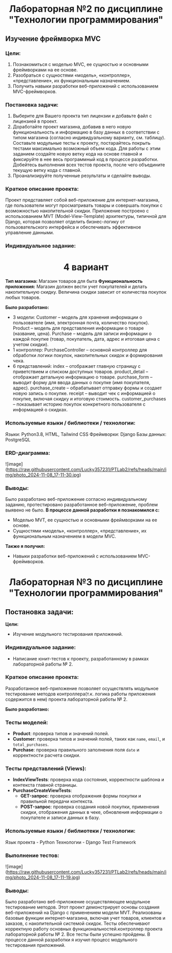 <h1 align="center">Лабораторная №2 по дисциплине "Технологии программирования"</h1>

## Изучение фреймворка MVC

### Цели:
1. Познакомиться c моделью MVC, ее сущностью и основными фреймворками на ее основе.
2. Разобраться с сущностями «модель», «контроллер», «представление», их функциональным
назначением.
3. Получить навыки разработки веб-приложений с использованием MVC-фреймворков.

### Постановка задачи:
1. Выберите для Вашего проекта тип лицензии и добавьте файл с лицензией в проект.
2. Доработайте проект магазина, добавив в него новую функциональность и информацию в базу
данных в соответствии с типом магазина (согласно индивидуальному варианту, см. таблицу). Составьте
модульные тесты к проекту, постарайтесь покрыть тестами максимально возможный объем кода. Для
работы с этим заданием создайте новую ветку кода на основе главной и фиксируйте в нее весь
программный код в процессе разработки. Добейтесь выполнения всех тестов проекта, после чего
объедините текущую ветку кода с главной.
3. Проанализируйте полученные результаты и сделайте выводы.

### Краткое описание проекта:
Проект представляет собой веб-приложение для интернет-магазина, где пользователи могут просматривать товары и совершать покупки с возможностью накопительной скидки. Приложение построено с использованием MVT (Model-View-Template) архитектуры, типичной для Django, которая позволяет отделить бизнес-логику от пользовательского интерфейса и обеспечивать эффективное управление данными.

### Индивидуальное задание:

<h1 align="center">4 вариант</h1>

**Тип магазина:** Магазин товаров для быта 
**Функциональность приложения:** Магазин должен вести учет покупателей и делать накопительную скидку. Величина скидки зависит от количества покупок любых товаров.

**Было разработано:**
* 3 модели: 
Customer – модель для хранения информации о пользователе (имя, электронная почта, количество покупок).
Product – модель для представления информации о товаре (название, цена).
Purchase – модель для записи информации о каждой покупке (товар, покупатель, дата, адрес и итоговая цена с учетом скидки).
* 1 контроллер: 
PurchaseController – основной контроллер для обработки логики покупок, накопительных скидок и формирования чека.
* 6 представлений: 
index – отображает главную страницу с приветствием и списком доступных товаров.
product_detail – отображает детальную информацию о товаре.
purchase_form – выводит форму для ввода данных о покупке (имя покупателя, адрес).
purchase_create – обрабатывает отправку формы и создает новую запись о покупке.
receipt – выводит чек с информацией о покупке, включая скидку и итоговую стоимость.
customer_purchases – показывает историю покупок конкретного пользователя с информацией о скидках.

### Используемые языки / библиотеки / технологии:
Языки: Python3.8, HTML, Tailwind CSS
Фреймворки: Django
Базы данных: PostgreSQL 

### ERD-диаграмма:
![image] (https://raw.githubusercontent.com/Lucky357231/PTLab2/refs/heads/main/img/photo_2024-11-08_17-11-30.jpg)

### Выводы:
Было разработано веб-приложение согласно индивидуальному заданию, протестировано разработанное веб-приложение, проблем выявено не было.
**В процессе данной разработки я познакомился с:**
* Моделью MVT, ее сущностью и основными фреймворками на ее основе.
* Сущностями «модель», «контроллер», «представление», их функциональным назначением в модели MVC.  

**Также я получил:**
* Навыки разработки веб-приложений с использованием MVC-фреймворков.
  
<h1 align="center">Лабораторная №3 по дисциплине "Технологии программирования"</h1>

## Постановка задачи:
**Цели:**
* Изучение модульного тестирования приложений.

### Индивидуальное задание:
* Написание юнит-тестов к проекту, разработанному в рамках лабораторной работы № 2.

### Краткое описание проекта:
Разработанное веб-приложение позволяет осуществлять модульное тестирование методов контроллера(т.к. логика работы приложения содержится в нем) проекта лабораторной работы № 2.

**Было разработано:**
### Тесты моделей:
- **Product**: проверка типов и значений полей.
- **Customer**: проверка типов и значений полей, таких как `name`, `email`, и `total_purchases`.
- **Purchase**: проверка правильного заполнения поля `date` и корректности расчета скидки.

### Тесты представлений (Views):
- **IndexViewTests**: проверка кода состояния, корректности шаблона и контекста главной страницы.
- **PurchaseCreateViewTests**: 
  - **GET-запрос**: проверка отображения формы покупки и правильной передачи контекста.
  - **POST-запрос**: проверка создания новой покупки, применения скидки, отображения данных в чеке, обновления информации о покупателе и записи данных в базу.

### Используемые языки / библиотеки / технологии:
Язык проекта - Python
Технологии - Django Test Framework

### Выполнение тестов:
![image] (https://raw.githubusercontent.com/Lucky357231/PTLab2/refs/heads/main/img/photo_2024-11-08_17-11-19.jpg)

### Выводы:
Было разработано веб-приложение осуществляющее модульное тестирование методов. Этот проект демонстрирует основы создания веб-приложений на Django с применением модели MVT. Реализованы базовые функции интернет-магазина, включая учет товаров, клиентов и заказов, с накопительной системой скидок. Тесты обеспечивают корректную работу основных функциональностей.контроллер проекта лабораторной работы № 2. Все тесты были успешно пройдены. В процессе данной разработки я изучил процесс модульного тестирования приложений.
